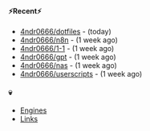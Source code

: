 #### ⚡Recent⚡

- [4ndr0666/dotfiles](https://github.com/4ndr0666/dotfiles) - (today)
- [4ndr0666/n8n](https://github.com/4ndr0666/n8n) - (1 week ago)
- [4ndr0666/1-1](https://github.com/4ndr0666/1-1) - (1 week ago)
- [4ndr0666/gpt](https://github.com/4ndr0666/gpt) - (1 week ago)
- [4ndr0666/nas](https://github.com/4ndr0666/nas) - (1 week ago)
- [4ndr0666/userscripts](https://github.com/4ndr0666/userscripts) - (1 week ago)

#### 💀
- [Engines](https://github.com/hoothin/SearchJumper/discussions/73)
- [Links](https://github.com/4ndr0666/Links/blob/main/README.md)

